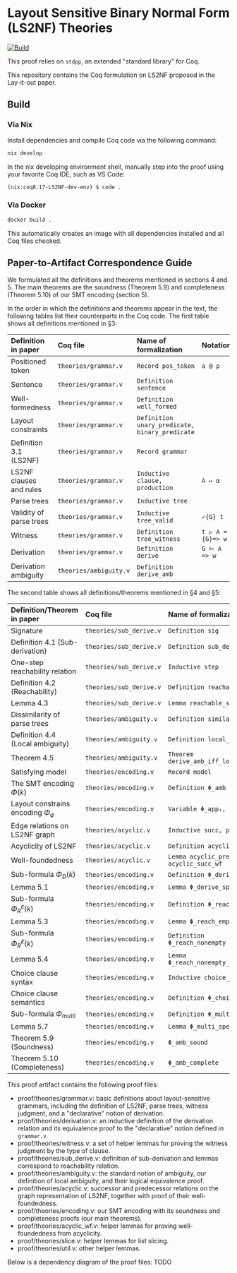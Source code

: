 # Layout Sensitive Binary Normal Form (LS2NF) Theories

[![Build][build-badge]][build-link]

[build-badge]: https://github.com/lay-it-out/LS2NF-theory/actions/workflows/build.yml/badge.svg?branch=main
[build-link]: https://github.com/lay-it-out/LS2NF-theory/actions/workflows/build.yml


This proof relies on `stdpp`, an extended "standard library" for Coq.

This repository contains the Coq formulation on LS2NF proposed in the Lay-it-out paper.

## Build

### Via Nix

Install dependencies and compile Coq code via the following command:

```sh
nix develop
```

In the nix developing environment shell, manually step into the proof using your favorite Coq IDE, such as VS Code:

```sh
(nix:coq8.17-LS2NF-dev-env) $ code .
```

### Via Docker

```sh
docker build .
```

This automatically creates an image with all dependencies installed and all Coq files checked.


## Paper-to-Artifact Correspondence Guide

We formulated all the definitions and theorems mentioned in sections 4 and 5. The main theorems are the soundness (Theorem 5.9) and completeness (Theorem 5.10) of our SMT encoding (section 5).

In the order in which the definitions and theorems appear in the text, the following tables list their counterparts in the Coq code. The first table shows all definitions mentioned in §3:

| Definition in paper       | Coq file               | Name of formalization                          | Notation         |
| :------------------------ | :--------------------- | :--------------------------------------------- | :--------------- |
| Positioned token          | `theories/grammar.v`   | `Record pos_token`                             | `a @ p`          |
| Sentence                  | `theories/grammar.v`   | `Definition sentence`                          |                  |
| Well-formedness           | `theories/grammar.v`   | `Definition well_formed`                       |                  |
| Layout constraints        | `theories/grammar.v`   | `Definition unary_predicate, binary_predicate` |                  |
| Definition 3.1 (LS2NF)    | `theories/grammar.v`   | `Record grammar`                               |                  |
| LS2NF clauses and rules   | `theories/grammar.v`   | `Inductive clause, production`                 | `A ↦ α`          |
| Parse trees               | `theories/grammar.v`   | `Inductive tree`                               |                  |
| Validity of parse trees   | `theories/grammar.v`   | `Inductive tree_valid`                         | `✓{G} t`         |
| Witness                   | `theories/grammar.v`   | `Definition tree_witness`                      | `t ▷ A ={G}=> w` |
| Derivation                | `theories/grammar.v`   | `Definition derive`                            | `G ⊨ A => w`     |
| Derivation ambiguity      | `theories/ambiguity.v` | `Definition derive_amb`                        |                  |

The second table shows all definitions/theorems mentioned in §4 and §5:

| Definition/Theorem in paper               | Coq file                | Name of formalization                    | Notation     |
| :---------------------------------------- | :---------------------- | :--------------------------------------- | :----------- |
| Signature                                 | `theories/sub_derive.v` | `Definition sig`                         |              |
| Definition 4.1 (Sub-derivation)           | `theories/sub_derive.v` | `Definition sub_derive`                  |              |
| One-step reachability relation            | `theories/sub_derive.v` | `Inductive step`                         | Infix `→₁`   |
| Definition 4.2 (Reachability)             | `theories/sub_derive.v` | `Definition reachable`                   | Infix `→∗`   |
| Lemma 4.3                                 | `theories/sub_derive.v` | `Lemma reachable_spec`                   |              |
| Dissimilarity of parse trees              | `theories/ambiguity.v`  | `Definition similar`                     |              |
| Definition 4.4 (Local ambiguity)          | `theories/ambiguity.v`  | `Definition local_amb`                   |              |
| Theorem 4.5                               | `theories/ambiguity.v`  | `Theorem derive_amb_iff_local_amb`       |              |
| Satisfying model                          | `theories/encoding.v`   | `Record model`                           |              |
| The SMT encoding $\Phi(k)$                | `theories/encoding.v`   | `Definition Φ_amb`                       |              |
| Layout constrains encoding $\Phi_\varphi$ | `theories/encoding.v`   | `Variable Φ_app₁, Φ_app₂`                |              |
| Edge relations on LS2NF graph             | `theories/acyclic.v`    | `Inductive succ, prec`                   |              |
| Acyclicity of LS2NF                       | `theories/acyclic.v`    | `Definition acyclic`                     |              |
| Well-foundedness                          | `theories/acyclic.v`    | `Lemma acyclic_prec_wf, acyclic_succ_wf` |              |
| Sub-formula $\Phi_D(k)$                   | `theories/encoding.v`   | `Definition Φ_derive`                    |              |
| Lemma 5.1                                 | `theories/encoding.v`   | `Lemma Φ_derive_spec`                    |              |
| Sub-formula $\Phi_R^\varepsilon(k)$       | `theories/encoding.v`   | `Definition Φ_reach_empty`               |              |
| Lemma 5.3                                 | `theories/encoding.v`   | `Lemma Φ_reach_empty_spec`               |              |
| Sub-formula $\Phi_R^{\not\varepsilon}(k)$ | `theories/encoding.v`   | `Definition Φ_reach_nonempty`            |              |
| Lemma 5.4                                 | `theories/encoding.v`   | `Lemma Φ_reach_nonempty_spec`            |              |
| Choice clause syntax                      | `theories/encoding.v`   | `Inductive choice_clause`                |              |
| Choice clause semantics                   | `theories/encoding.v`   | `Definition Φ_choice_sem`                |              |
| Sub-formula $\Phi_\text{multi}$           | `theories/encoding.v`   | `Definition Φ_multi`                     |              |
| Lemma 5.7                                 | `theories/encoding.v`   | `Lemma Φ_multi_spec`                     |              |
| Theorem 5.9 (Soundness)                   | `theories/encoding.v`   | `Φ_amb_sound`                            |              |
| Theorem 5.10 (Completeness)               | `theories/encoding.v`   | `Φ_amb_complete`                         |              |

This proof artifact contains the following proof files:
- proof/theories/grammar.v: basic definitions about layout-sensitive grammars, including the definition of LS2NF, parse trees, witness judgment, and a "declarative" notion of derivation. 
- proof/theories/derivation.v: an inductive definition of the derivation relation and its equivalence proof to the "declarative" notion defined in `grammar.v`.
- proof/theories/witness.v: a set of helper lemmas for proving the witness judgment by the type of clause.
- proof/theories/sub_derive.v: definition of sub-derivation and lemmas correspond to reachability relation.
- proof/theories/ambiguity.v: the standard notion of ambiguity, our definition of local ambiguity, and their logical equivalence proof.
- proof/theories/acyclic.v: successor and predecessor relations on the graph representation of LS2NF, together with proof of their well-foundedness.
- proof/theories/encoding.v: our SMT encoding with its soundness and completeness proofs (our main theorems).
- proof/theories/acyclic_wf.v: helper lemmas for proving well-foundedness from acyclicity.
- proof/theories/slice.v: helper lemmas for list slicing.
- proof/theories/util.v: other helper lemmas.

Below is a dependency diagram of the proof files: TODO


